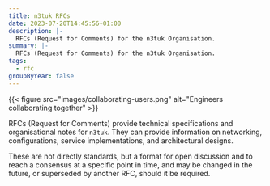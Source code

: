 ```yaml
---
title: n3tuk RFCs
date: 2023-07-20T14:45:56+01:00
description: |-
  RFCs (Request for Comments) for the n3tuk Organisation.
summary: |-
  RFCs (Request for Comments) for the n3tuk Organisation.
tags:
  - rfc
groupByYear: false
---
```


{{< figure
    src="images/collaborating-users.png"
    alt="Engineers collaborating together"
    >}}

RFCs (Request for Comments) provide technical specifications and organisational
notes for `n3tuk`. They can provide information on networking, configurations,
service implementations, and architectural designs.

These are not directly standards, but a format for open discussion and to reach
a consensus at a specific point in time, and may be changed in the future, or
superseded by another RFC, should it be required.
